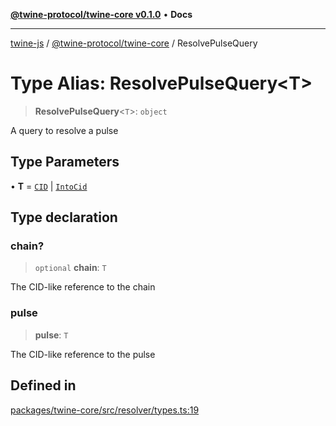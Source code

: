 [**@twine-protocol/twine-core v0.1.0**](../index.md) • **Docs**

***

[twine-js](../../../index.md) / [@twine-protocol/twine-core](../index.md) / ResolvePulseQuery

# Type Alias: ResolvePulseQuery\<T\>

> **ResolvePulseQuery**\<`T`\>: `object`

A query to resolve a pulse

## Type Parameters

• **T** = [`CID`](../classes/CID.md) \| [`IntoCid`](IntoCid.md)

## Type declaration

### chain?

> `optional` **chain**: `T`

The CID-like reference to the chain

### pulse

> **pulse**: `T`

The CID-like reference to the pulse

## Defined in

[packages/twine-core/src/resolver/types.ts:19](https://github.com/twine-protocol/twine-js/blob/fb5041c7a2da4a796f653066248604ca1c5dccc6/packages/twine-core/src/resolver/types.ts#L19)
